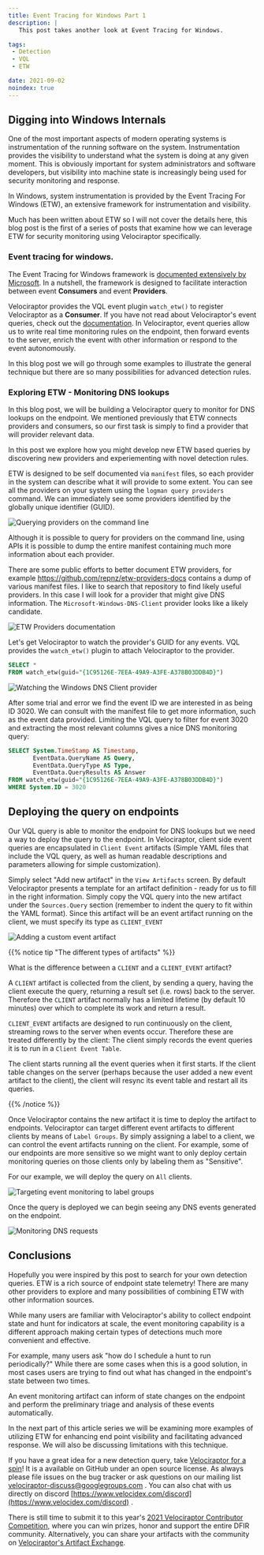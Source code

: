 ```yaml
---
title: Event Tracing for Windows Part 1
description: |
   This post takes another look at Event Tracing for Windows.

tags:
 - Detection
 - VQL
 - ETW

date: 2021-09-02
noindex: true
---
```


## Digging into Windows Internals

One of the most important aspects of modern operating systems is
instrumentation of the running software on the system. Instrumentation
provides the visibility to understand what the system is doing at any
given moment. This is obviously important for system administrators
and software developers, but visibility into machine state is
increasingly being used for security monitoring and response.

In Windows, system instrumentation is provided by the Event Tracing
For Windows (ETW), an extensive framework for instrumentation and
visibility.

Much has been written about ETW so I will not cover the details here,
this blog post is the first of a series of posts that examine how we
can leverage ETW for security monitoring using Velociraptor
specifically.

### Event tracing for windows.

The Event Tracing for Windows framework is [documented extensively by
Microsoft](https://docs.microsoft.com/en-us/windows-hardware/test/weg/instrumenting-your-code-with-etw). In
a nutshell, the framework is designed to facilitate interaction
between event **Consumers** and event **Providers**.

Velociraptor provides the VQL event plugin `watch_etw()` to register
Velociraptor as a **Consumer**.  If you have not read about
Velociraptor's event queries, check out the
[documentation](https://docs.velociraptor.app/docs/vql/events/). In
Velociraptor, event queries allow us to write real time monitoring
rules on the endpoint, then forward events to the server, enrich the
event with other information or respond to the event autonomously.

In this blog post we will go through some examples to illustrate the
general technique but there are so many possibilities for advanced
detection rules.

### Exploring ETW - Monitoring DNS lookups

In this blog post, we will be building a Velociraptor query to monitor
for DNS lookups on the endpoint. We mentioned previously that ETW
connects providers and consumers, so our first task is simply to find
a provider that will provider relevant data.

In this post we explore how you might develop new ETW based queries by
discovering new providers and experiementing with novel detection
rules.

ETW is designed to be self documented via `manifest` files, so each
provider in the system can describe what it will provide to some
extent. You can see all the providers on your system using the `logman
query providers` command. We can immediately see some providers
identified by the globally unique identifier (GUID).

![Querying providers on the command line](query_providers.png)

Although it is possible to query for providers on the command line,
using APIs it is possible to dump the entire manifest containing much
more information about each provider.

There are some public efforts to better document ETW providers, for
example https://github.com/repnz/etw-providers-docs contains a dump of
various manifest files. I like to search that repository to find
likely useful providers. In this case I will look for a provider that
might give DNS information. The `Microsoft-Windows-DNS-Client`
provider looks like a likely candidate.

![ETW Providers documentation](image118.png)

Let's get Velociraptor to watch the provider's GUID for any
events. VQL provides the `watch_etw()` plugin to attach Velociraptor
to the provider.

```sql
SELECT *
FROM watch_etw(guid="{1C95126E-7EEA-49A9-A3FE-A378B03DDB4D}")
```

![Watching the Windows DNS Client provider](watching_dns_provider.png)

After some trial and error we find the event ID we are interested in
as being ID 3020. We can consult with the manifest file to get more
information, such as the event data provided. Limiting the VQL query
to filter for event 3020 and extracting the most relevant columns
gives a nice DNS monitoring query:

```sql
SELECT System.TimeStamp AS Timestamp,
       EventData.QueryName AS Query,
       EventData.QueryType AS Type,
       EventData.QueryResults AS Answer
FROM watch_etw(guid="{1C95126E-7EEA-49A9-A3FE-A378B03DDB4D}")
WHERE System.ID = 3020
```

## Deploying the query on endpoints

Our VQL query is able to monitor the endpoint for DNS lookups but we
need a way to deploy the query to the endpoint. In Velociraptor,
client side event queries are encapsulated in `Client Event` artifacts
(Simple YAML files that include the VQL query, as well as human
readable descriptions and parameters allowing for simple
customization).

Simply select "Add new artifact" in the `View Artifacts` screen. By
default Velociraptor presents a template for an artifact definition -
ready for us to fill in the right information. Simply copy the VQL
query into the new artifact under the `Sources.Query` section
(remember to indent the query to fit within the YAML format). Since
this artifact will be an event artifact running on the client, we must
specify its type as `CLIENT_EVENT`

![Adding a custom event artifact](event_artifact.png)

{{% notice tip "The different types of artifacts" %}}

What is the difference between a `CLIENT` and a `CLIENT_EVENT` artifact?

A `CLIENT` artifact is collected from the client, by sending a query,
having the client execute the query, returning a result set
(i.e. rows) back to the server. Therefore the `CLIENT` artifact
normally has a limited lifetime (by default 10 minutes) over which to
complete its work and return a result.

`CLIENT_EVENT` artifacts are designed to run continuously on the
client, streaming rows to the server when events occur. Therefore
these are treated differently by the client: The client simply records
the event queries it is to run in a `Client Event Table`.

The client starts running all the event queries when it first
starts. If the client table changes on the server (perhaps because the
user added a new event artifact to the client), the client will resync
its event table and restart all its queries.

{{% /notice %}}

Once Velociraptor contains the new artifact it is time to deploy the
artifact to endpoints. Velociraptor can target different event
artifacts to different clients by means of `Label Groups`. By simply
assigning a label to a client, we can control the event artifacts
running on the client. For example, some of our endpoints are more
sensitive so we might want to only deploy certain monitoring queries
on those clients only by labeling them as "Sensitive".

For our example, we will deploy the query on `All` clients.

![Targeting event monitoring to label groups](adding_event_artifacts.png)

Once the query is deployed we can begin seeing any DNS events
generated on the endpoint.

![Monitoring DNS requests](monitoring_dns.png)

## Conclusions

Hopefully you were inspired by this post to search for your own
detection queries. ETW is a rich source of endpoint state telemetry!
There are many other providers to explore and many possibilities of
combining ETW with other information sources.

While many users are familiar with Velociraptor's ability to collect
endpoint state and hunt for indicators at scale, the event monitoring
capability is a different approach making certain types of detections
much more convenient and effective.

For example, many users ask "how do I schedule a hunt to run
periodically?" While there are some cases when this is a good solution,
in most cases users are trying to find out what has changed in the
endpoint's state between two times.

An event monitoring artifact can inform of state changes on the
endpoint and perform the preliminary triage and analysis of these
events automatically.

In the next part of this article series we will be examining more
examples of utilizing ETW for enhancing end point visibility and
facilitating advanced response. We will also be discussing limitations
with this technique.

If you have a great idea for a new detection query, take [Velociraptor
for a spin](https://github.com/Velocidex/velociraptor)! It is a
available on GitHub under an open source license. As always please
file issues on the bug tracker or ask questions on our mailing list
[velociraptor-discuss@googlegroups.com](mailto:velociraptor-discuss@googlegroups.com)
. You can also chat with us directly on discord
[https://www.velocidex.com/discord](https://www.velocidex.com/discord)
.

There is still time to submit it to this year's [2021 Velociraptor
Contributor
Competition](https://docs.velociraptor.app/announcements/2021-artifact-contest/),
where you can win prizes, honor and support the entire DFIR
community. Alternatively, you can share your artifacts with the community on
[Velociraptor's Artifact
Exchange](https://docs.velociraptor.app/exchange/).
